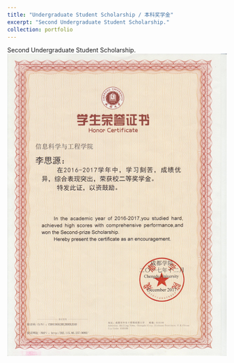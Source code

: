 ```yaml
---
title: "Undergraduate Student Scholarship / 本科奖学金"
excerpt: "Second Undergraduate Student Scholarship."
collection: portfolio
---
```


Second Undergraduate Student Scholarship. <br/><img src='/images/scholarship_undergraduate.png'>